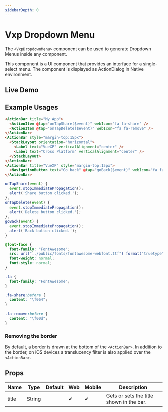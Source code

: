 ```yaml
---
sidebarDepth: 0
---
```


# Vxp Dropdown Menu

The `<VxpDropdownMenu>` component can be used to generate Dropdown Menus inside any component.

This component is a UI component that provides an interface for a single-select menu. The component is displayed as ActionDialog in Native environment.

## Live Demo

<DocExampleBox :liveDemoMode="true">
<VxpDropdownMenuDoc />
</DocExampleBox>

## Example Usages

<DocExampleBox codeBox="https://codesandbox.io/s/92p675pw4r?module=%2Fsrc%2FApp.vue">

```html
<ActionBar title="My App">
  <ActionItem @tap="onTapShare($event)" webIcon="fa fa-share" />
  <ActionItem @tap="onTapDelete($event)" webIcon="fa fa-remove" />
</ActionBar>
<ActionBar style="margin-top:15px">
  <StackLayout orientation="horizontal">
    <Label text="VueXP" verticalAlignment="center" />
    <Label text="Cross Platform" verticalAlignment="center" />
  </StackLayout>
</ActionBar>
<ActionBar title="VueXP" style="margin-top:15px">
  <NavigationButton text="Go back" @tap="goBack($event)" webIcon="fa fa-arrow-left" />
</ActionBar>
```

```js
onTapShare(event) {
  event.stopImmediatePropagation();
  alert('Share button clicked.');
},
onTapDelete(event) {
  event.stopImmediatePropagation();
  alert('Delete button clicked.');
},
goBack(event) {
  event.stopImmediatePropagation();
  alert('Back button clicked.');
}
```

```scss
@font-face {
  font-family: "FontAwesome";
  src: url("../public/fonts/fontawesome-webfont.ttf") format("truetype");
  font-weight: normal;
  font-style: normal;
}

.fa {
  font-family: "FontAwesome";
}

.fa-share:before {
  content: "\f064";
}

.fa-remove:before {
  content: "\f00d";
}
```

</DocExampleBox>

### Removing the border
By default, a border is drawn at the bottom of the `<ActionBar>`. In addition to the border, on iOS devices a translucency filter is also applied over the `<ActionBar>`.

## Props

| Name  | Type   | Default | Web | Mobile | Description |
| ----- | ------ | ------- | --- | ------ | ----------- |
| title | String |         | ✔   | ✔      | Gets or sets the title shown in the bar. |

